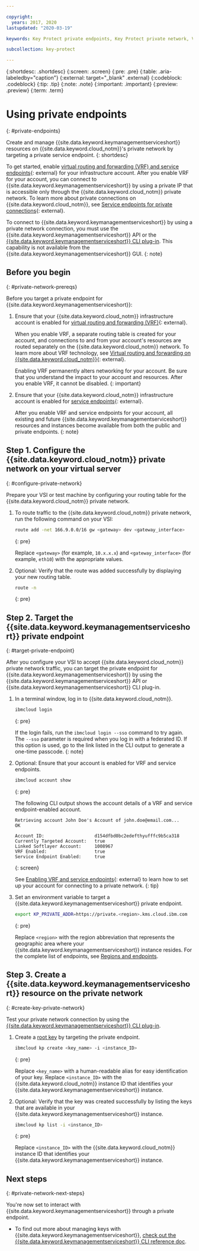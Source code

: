 ```yaml
---

copyright:
  years: 2017, 2020
lastupdated: "2020-03-19"

keywords: Key Protect private endpoints, Key Protect private network, VRF, service endpoints

subcollection: key-protect

---
```


{:shortdesc: .shortdesc}
{:screen: .screen}
{:pre: .pre}
{:table: .aria-labeledby="caption"}
{:external: target="_blank" .external}
{:codeblock: .codeblock}
{:tip: .tip}
{:note: .note}
{:important: .important}
{:preview: .preview}
{:term: .term}

# Using private endpoints
{: #private-endpoints}

Create and manage {{site.data.keyword.keymanagementserviceshort}} resources on
{{site.data.keyword.cloud_notm}}'s private network by targeting a private
service endpoint.
{: shortdesc}

To get started, enable
[virtual routing and forwarding (VRF) and service endpoints](/docs/account?topic=account-vrf-service-endpoint){: external}
for your infrastructure account. After you enable VRF for your account, you can
connect to {{site.data.keyword.keymanagementserviceshort}} by using a private IP
that is accessible only through the {{site.data.keyword.cloud_notm}} private
network. To learn more about private connections on
{{site.data.keyword.cloud_notm}}, see
[Service endpoints for private connections](/docs/resources?topic=resources-service-endpoints){: external}.

To connect to {{site.data.keyword.keymanagementserviceshort}} by using a private
network connection, you must use the
{{site.data.keyword.keymanagementserviceshort}} API or the
[{{site.data.keyword.keymanagementserviceshort}} CLI plug-in](/docs/key-protect?topic=key-protect-cli-reference).
This capability is not available from the
{{site.data.keyword.keymanagementserviceshort}} GUI.
{: note}

## Before you begin
{: #private-network-prereqs}

Before you target a private endpoint for
{{site.data.keyword.keymanagementserviceshort}}:

1. Ensure that your {{site.data.keyword.cloud_notm}} infrastructure account is
   enabled for
   [virtual routing and forwarding (VRF)](/docs/account?topic=account-vrf-service-endpoint#vrf){: external}.

    When you enable VRF, a separate routing table is created for your account,
    and connections to and from your account's resources are routed separately
    on the {{site.data.keyword.cloud_notm}} network. To learn more about VRF
    technology, see
    [Virtual routing and forwarding on {{site.data.keyword.cloud_notm}}](/docs/direct-link?topic=direct-link-overview-of-virtual-routing-and-forwarding-vrf-on-ibm-cloud){: external}.

    Enabling VRF permanently alters networking for your account. Be sure that
    you understand the impact to your account and resources. After you enable
    VRF, it cannot be disabled.
    {: important}

2. Ensure that your {{site.data.keyword.cloud_notm}} infrastructure account is
   enabled for
   [service endpoints](/docs/account?topic=account-vrf-service-endpoint#service-endpoint){: external}.

    After you enable VRF and service endpoints for your account, all existing
    and future {{site.data.keyword.keymanagementserviceshort}} resources and
    instances become available from both the public and private
    endpoints.
    {: note}

## Step 1. Configure the {{site.data.keyword.cloud_notm}} private network on your virtual server
{: #configure-private-network}

Prepare your VSI or test machine by configuring your routing table for the
{{site.data.keyword.cloud_notm}} private network.

1. To route traffic to the {{site.data.keyword.cloud_notm}} private network,
   run the following command on your VSI:

    ```sh
    route add -net 166.9.0.0/16 gw <gateway> dev <gateway_interface>
    ```
    {: pre}

    Replace `<gateway>` (for example, `10.x.x.x`) and `<gateway_interface>`
    (for example, `eth10`) with the appropriate values.

2. Optional: Verify that the route was added successfully by displaying your new
   routing table.

    ```sh
    route -n
    ```
    {: pre}

## Step 2. Target the {{site.data.keyword.keymanagementserviceshort}} private endpoint
{: #target-private-endpoint}

After you configure your VSI to accept {{site.data.keyword.cloud_notm}} private
network traffic, you can target the private endpoint for
{{site.data.keyword.keymanagementserviceshort}} by using the
{{site.data.keyword.keymanagementserviceshort}} API or
{{site.data.keyword.keymanagementserviceshort}} CLI plug-in.

1. In a terminal window, log in to {{site.data.keyword.cloud_notm}}.

    ```sh
    ibmcloud login
    ```
    {: pre}

    If the login fails, run the `ibmcloud login --sso` command to try again. The
    `--sso` parameter is required when you log in with a federated ID. If this
    option is used, go to the link listed in the CLI output to generate a
    one-time passcode.
    {: note}

2. Optional: Ensure that your account is enabled for VRF and service endpoints.

    ```sh
    ibmcloud account show
    ```
    {: pre}

    The following CLI output shows the account details of a VRF and service
    endpoint-enabled account.

    ```
    Retrieving account John Doe's Account of john.doe@email.com...
    OK

    Account ID:                   d154dfbd0bc2edefthyufffc9b5ca318
    Currently Targeted Account:   true
    Linked Softlayer Account:     1008967
    VRF Enabled:                  true
    Service Endpoint Enabled:     true
    ```
    {: screen}

    See
    [Enabling VRF and service endpoints](/docs/account?topic=account-vrf-service-endpoint){: external}
    to learn how to set up your account for connecting to a private network.
    {: tip}

3. Set an environment variable to target a
   {{site.data.keyword.keymanagementserviceshort}} private endpoint.

    ```sh
    export KP_PRIVATE_ADDR=https://private.<region>.kms.cloud.ibm.com
    ```
    {: pre}

    Replace `<region>` with the region abbreviation that represents the
    geographic area where your {{site.data.keyword.keymanagementserviceshort}}
    instance resides. For the complete list of endpoints, see
    [Regions and endpoints](/docs/key-protect?topic=key-protect-regions#connectivity-options).

## Step 3. Create a {{site.data.keyword.keymanagementserviceshort}} resource on the private network
{: #create-key-private-network}

Test your private network connection by using the
[{{site.data.keyword.keymanagementserviceshort}} CLI plug-in](/docs/key-protect?topic=key-protect-set-up-cli).

1. Create a [root key](/docs/key-protect?topic=key-protect-create-root-keys) by
   targeting the private endpoint.

    ```sh
    ibmcloud kp create <key_name> -i <instance_ID>
    ```
    {: pre}

    Replace `<key_name>` with a human-readable alias for easy identification of
    your key. Replace `<instance_ID>` with the {{site.data.keyword.cloud_notm}}
    instance ID that identifies your {{site.data.keyword.keymanagementserviceshort}}
    instance.

2. Optional: Verify that the key was created successfully by listing the keys
   that are available in your {{site.data.keyword.keymanagementserviceshort}}
   instance.

    ```sh
    ibmcloud kp list -i <instance_ID>
    ```
    {: pre}

    Replace `<instance_ID>` with the {{site.data.keyword.cloud_notm}} instance
    ID that identifies your {{site.data.keyword.keymanagementserviceshort}}
    instance.

## Next steps
{: #private-network-next-steps}

You're now set to interact with {{site.data.keyword.keymanagementserviceshort}}
through a private endpoint.

- To find out more about managing keys with
  {{site.data.keyword.keymanagementserviceshort}},
  [check out the {{site.data.keyword.keymanagementserviceshort}} CLI reference doc](/docs/key-protect?topic=key-protect-cli-reference).

